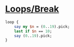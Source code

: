 [1]: https://rosettacode.org/wiki/Loops/Break

# [Loops/Break][1]

```perl
loop {
    say my $n = (0..19).pick;
    last if $n == 10;
    say (0..19).pick;
}
```